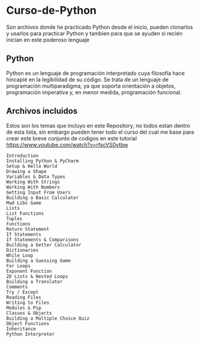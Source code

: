 # Curso-de-Python
Son archivos donde he practicado Python desde el inicio, pueden clonarlos y usarlos para practicar Python y tambien para que se ayuden si recién inician
en este poderoso lenguaje

## Python
Python es un lenguaje de programación interpretado cuya filosofía hace hincapié en la legibilidad de su código.​ Se trata de un lenguaje de programación multiparadigma, ya que soporta orientación a objetos, programación imperativa y, en menor medida, programación funcional.

## Archivos incluidos
Estos son los temas que incluyo en este Repository, no todos estan dentro de esta lista, sin embargo pueden tener todo el curso del cual
me base para crear este breve conjunto de codigos en este tutorial https://www.youtube.com/watch?v=rfscVS0vtbw
```
Introduction
Installing Python & PyCharm
Setup & Hello World
Drawing a Shape
Variables & Data Types
Working With Strings
Working With Numbers
Getting Input From Users
Building a Basic Calculator
Mad Libs Game
Lists
List Functions
Tuples
Functions
Return Statement
If Statements
If Statements & Comparisons
Building a better Calculator
Dictionaries
While Loop
Building a Guessing Game
For Loops
Exponent Function
2D Lists & Nested Loops
Building a Translator
Comments
Try / Except
Reading Files
Writing to Files
Modules & Pip
Classes & Objects
Building a Multiple Choice Quiz
Object Functions
Inheritance
Python Interpreter
```
